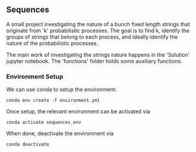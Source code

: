 ## Sequences

A small project investigating the nature of a bunch fixed length strings that originate from 'k' probabilistic processes. The goal is to find k, identify the groups of strings that belong to each process, and ideally identify the nature of the probabilistic processes.

The main work of investigating the strings nature happens in the 'Solution' jupyter notebook. The 'functions' folder holds some auxiliary functions.

### Environment Setup
We can use conda to setup the environment:

	conda env create -f environment.yml

Once setup, the relevant environment can be activated via

	conda activate sequences_env

When done, deactivate the environment via

	conda deactivate

